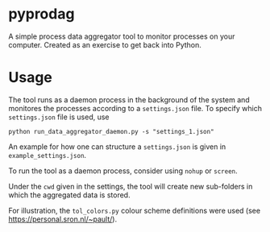 # pyprodag
A simple process data aggregator tool to monitor processes on your computer. Created as an exercise to get back into Python.

# Usage
The tool runs as a daemon process in the background of the system and monitores the processes according to a `settings.json` file.
To specify which `settings.json` file is used, use
```
python run_data_aggregator_daemon.py -s "settings_1.json" 
```

An example for how one can structure a `settings.json` is given in `example_settings.json`.

To run the tool as a daemon process, consider using `nohup` or `screen`.

Under the `cwd` given in the settings, the tool will create new sub-folders in which the aggregated data is stored.

For illustration, the `tol_colors.py` colour scheme definitions were used (see https://personal.sron.nl/~pault/).
